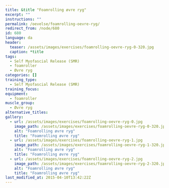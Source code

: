 ```yaml
---
title: &title "Foamrolling øvre ryg"
excerpt: ""
instructions: ""
permalink: /oevelse/foamrolling-oevre-ryg/
redirect_from: /node/680
id: 680
language: da
header:
  teaser: /assets/images/exercises/foamrolling-oevre-ryg-0-320.jpg
  caption: *title
tags:
  - Self Myofascial Release (SMR)
  - foamroller
  - Øvre ryg
categories: []
training_type: 
  - Self Myofascial Release (SMR)
training_focus: 
equipment:
  - foamroller
muscle_group:
  - Øvre ryg
alternative_titles:
gallery:
  - url: /assets/images/exercises/foamrolling-oevre-ryg-0.jpg
    image_path: /assets/images/exercises/foamrolling-oevre-ryg-0-320.jpg
    alt: "Foamrolling øvre ryg"
    title: "Foamrolling øvre ryg"
  - url: /assets/images/exercises/foamrolling-oevre-ryg-1.jpg
    image_path: /assets/images/exercises/foamrolling-oevre-ryg-1-320.jpg
    alt: "Foamrolling øvre ryg"
    title: "Foamrolling øvre ryg"
  - url: /assets/images/exercises/foamrolling-oevre-ryg-2.jpg
    image_path: /assets/images/exercises/foamrolling-oevre-ryg-2-320.jpg
    alt: "Foamrolling øvre ryg"
    title: "Foamrolling øvre ryg"
last_modified_at: 2015-04-10T13:42:22Z
---
```

